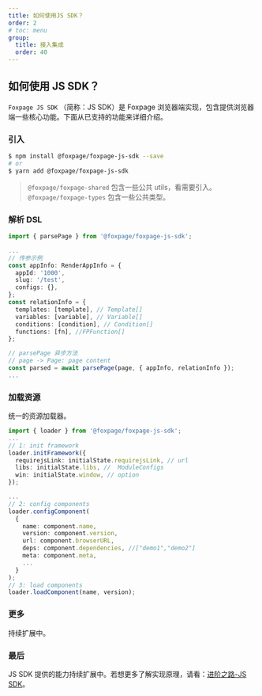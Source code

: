 ```yaml
---
title: 如何使用JS SDK？
order: 2
# toc: menu
group:
  title: 接入集成
  order: 40
---
```


## 如何使用 JS SDK？

`Foxpage JS SDK` （简称：JS SDK）是 Foxpage 浏览器端实现，包含提供浏览器端一些核心功能。下面从已支持的功能来详细介绍。

### 引入

```sh
$ npm install @foxpage/foxpage-js-sdk --save
# or
$ yarn add @foxpage/foxpage-js-sdk
```

> `@foxpage/foxpage-shared` 包含一些公共 utils，看需要引入。  
> `@foxpage/foxpage-types` 包含一些公共类型。

### 解析 DSL

```ts
import { parsePage } from '@foxpage/foxpage-js-sdk';

...
// 传参示例
const appInfo: RenderAppInfo = {
  appId: '1000',
  slug: '/test',
  configs: {},
};
const relationInfo = {
  templates: [template], // Template[]
  variables: [variable], // Variable[]
  conditions: [condition], // Condition[]
  functions: [fn], //FPFunction[]
};

// parsePage 异步方法
// page -> Page: page content
const parsed = await parsePage(page, { appInfo, relationInfo });
...

```

### 加载资源

统一的资源加载器。

```ts
import { loader } from '@foxpage/foxpage-js-sdk';
...
// 1: init framework
loader.initFramework({
  requirejsLink: initialState.requirejsLink, // url
  libs: initialState.libs, //  ModuleConfigs
  win: initialState.window, // option
});

...
// 2: config components
loader.configComponent(
  {
    name: component.name,
    version: component.version,
    url: component.browserURL,
    deps: component.dependencies, //["demo1","demo2"]
    meta: component.meta,
    ...
  }
);
// 3: load components
loader.loadComponent(name, version);
```

### 更多

持续扩展中。

### 最后

JS SDK 提供的能力持续扩展中。若想更多了解实现原理，请看：[进阶之路-JS SDK](/advance/js-sdk)。
